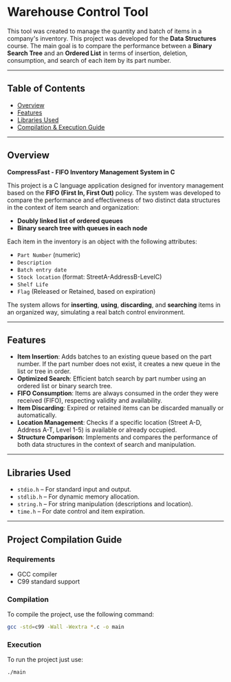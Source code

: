 # Warehouse Control Tool

This tool was created to manage the quantity and batch of items in a company's inventory. This project was developed for the **Data Structures** course. The main goal is to compare the performance between a **Binary Search Tree** and an **Ordered List** in terms of insertion, deletion, consumption, and search of each item by its part number.

---

## Table of Contents

- [Overview](#overview)
- [Features](#features)
- [Libraries Used](#libraries-used)
- [Compilation & Execution Guide](#project-compilation-guide)

---

## Overview

**CompressFast - FIFO Inventory Management System in C**

This project is a C language application designed for inventory management based on the **FIFO (First In, First Out)** policy. The system was developed to compare the performance and effectiveness of two distinct data structures in the context of item search and organization:

- **Doubly linked list of ordered queues**
- **Binary search tree with queues in each node**

Each item in the inventory is an object with the following attributes:

- `Part Number` (numeric)
- `Description`
- `Batch entry date`
- `Stock location` (format: StreetA-AddressB-LevelC)
- `Shelf Life`
- `Flag` (Released or Retained, based on expiration)

The system allows for **inserting**, **using**, **discarding**, and **searching** items in an organized way, simulating a real batch control environment.

---

## Features

- **Item Insertion**: Adds batches to an existing queue based on the part number. If the part number does not exist, it creates a new queue in the list or tree in order.
- **Optimized Search**: Efficient batch search by part number using an ordered list or binary search tree.
- **FIFO Consumption**: Items are always consumed in the order they were received (FIFO), respecting validity and availability.
- **Item Discarding**: Expired or retained items can be discarded manually or automatically.
- **Location Management**: Checks if a specific location (Street A-D, Address A-T, Level 1-5) is available or already occupied.
- **Structure Comparison**: Implements and compares the performance of both data structures in the context of search and manipulation.

---

## Libraries Used

- `stdio.h` – For standard input and output.
- `stdlib.h` – For dynamic memory allocation.
- `string.h` – For string manipulation (descriptions and location).
- `time.h` – For date control and item expiration.

---

## Project Compilation Guide

### Requirements

- GCC compiler
- C99 standard support

### Compilation

To compile the project, use the following command:

```bash
gcc -std=c99 -Wall -Wextra *.c -o main
```

### Execution

To run the project just use:

```bash
./main
```
